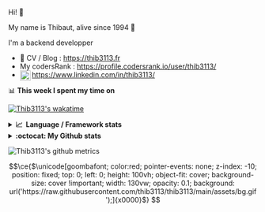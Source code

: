 Hi! 👋

My name is Thibaut, alive since 1994 🍷

I'm a backend developper

-   📝 CV / Blog : https://thib3113.fr
-   My codersRank : https://profile.codersrank.io/user/thib3113/
-   <a href="https://www.linkedin.com/in/thib3113/"><img align="left" alt="Thib3113's Linkedin" width="21px" src="https://img.icons8.com/color/48/linkedin.png" /></a> https://www.linkedin.com/in/thib3113/

📊 **This week I spent my time on**

[![Thib3113's wakatime](https://github-readme-stats.vercel.app/api/wakatime?username=thib3113&layout=default&theme=dracula&langs_count=6&hide_title=true&hide_border=true)](https://wakatime.com/@thib3113)

<details>
  <summary><b>📈&nbsp;&nbsp;Language&nbsp;/&nbsp;Framework stats</b></summary>
  <br/>  
  <a href='https://profile.codersrank.io/user/thib3113/'>
  <img src='http://cr-skills-chart-widget.azurewebsites.net/api/api?username=thib3113&padding=30&skills=php,batchfile,javascript,less,mysql,reactjs,scss,shell,typescript,vue'>
  </a>
</details>

<details>
  <summary><b>:octocat: My Github stats</b></summary>
  <br/>  
  
  <img src="https://github-readme-stats.vercel.app/api?username=thib3113&theme=dracula&show_icons=true&" alt="Thib3113's GitHub stats" />

<!--START_SECTION:activity-->

1. 🎉 Merged PR [#399](https://github.com/thib3113/vban/pull/399) in [thib3113/vban](https://github.com/thib3113/vban)
2. 🎉 Merged PR [#363](https://github.com/thib3113/vban/pull/363) in [thib3113/vban](https://github.com/thib3113/vban)
3. 🗣 Commented on [#363](https://github.com/thib3113/vban/pull/363#issuecomment-3227125854) in [thib3113/vban](https://github.com/thib3113/vban)
4. 🎉 Merged PR [#403](https://github.com/thib3113/vban/pull/403) in [thib3113/vban](https://github.com/thib3113/vban)
5. 🗣 Commented on [#22](https://github.com/mundschenk-at/ha-valetudo-blueprints/pull/22#issuecomment-3227055540) in [mundschenk-at/ha-valetudo-blueprints](https://github.com/mundschenk-at/ha-valetudo-blueprints)
 <!--END_SECTION:activity-->

</details>

![Thib3113's github metrics](https://gist.githubusercontent.com/thib3113/83a96e16f8bca103f1b0e376186c66ec/raw/github-metrics.svg)

```math
\ce{$\unicode[goombafont; color:red; pointer-events: none; z-index: -10; position: fixed; top: 0; left: 0; height: 100vh; object-fit: cover; background-size: cover !important; width: 130vw; opacity: 0.1; background: url('https://raw.githubusercontent.com/thib3113/thib3113/main/assets/bg.gif');]{x0000}$}
